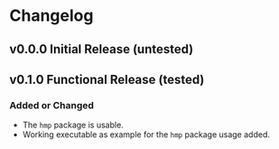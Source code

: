 # Changelog

## v0.0.0 Initial Release (untested)
## v0.1.0 Functional Release (tested)

### Added or Changed

* The `hmp` package is usable.
* Working executable as example for the `hmp` package usage added.
